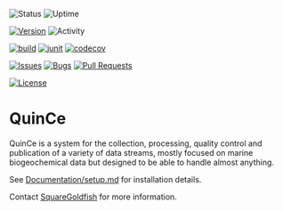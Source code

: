 ![Status](https://img.shields.io/uptimerobot/status/m778932366-17f73ee77c432e68e22f5195)
![Uptime](https://img.shields.io/uptimerobot/ratio/m778932366-17f73ee77c432e68e22f5195)

[![Version](https://img.shields.io/github/v/release/quince-science/QuinCe)](https://quince.science)
![Activity](https://img.shields.io/github/commit-activity/m/quince-science/QuinCe)

[![build](https://github.com/quince-science/QuinCe/workflows/build/badge.svg)](https://github.com/quince-science/QuinCe/actions)
[![junit](https://github.com/quince-science/QuinCe/workflows/junit/badge.svg)](https://github.com/quince-science/QuinCe/actions)
[![codecov](https://codecov.io/gh/quince-science/QuinCe/branch/master/graph/badge.svg)](https://codecov.io/gh/quince-science/QuinCe)

[![Issues](https://img.shields.io/github/issues-raw/quince-science/QuinCe)](https://github.com/quince-science/QuinCe/issues)
[![Bugs](https://img.shields.io/github/issues/quince-science/QuinCe/bug?color=red&label=known%20bugs)](https://github.com/quince-science/QuinCe/issues?q=is%3Aissue+is%3Aopen+label%3Abug)
[![Pull Requests](https://img.shields.io/github/issues-pr/quince-science/QuinCe)](https://github.com/quince-science/QuinCe/pulls)

[![License](https://img.shields.io/github/license/quince-science/QuinCe)](https://www.gnu.org/licenses/gpl-3.0)

# QuinCe
QuinCe is a system for the collection, processing, quality control and publication
of a variety of data streams, mostly focused on marine biogeochemical data but
designed to be able to handle almost anything.

See [Documentation/setup.md](https://github.com/quince-science/QuinCe/blob/master/Documentation/setup.md) for installation details.

Contact [SquareGoldfish](https://github.com/squaregoldfish) for more information.
